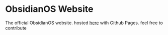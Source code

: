 # ObsidianOS Website
The official ObsidianOS website. hosted [here](https://obsidianos.xyz) with Github Pages. feel free to contribute
